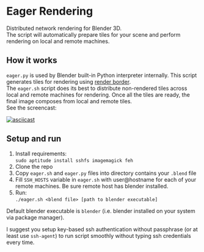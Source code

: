 # Eager Rendering
Distributed network rendering for Blender 3D.  
The script will automatically prepare tiles for your scene and perform rendering on local and remote machines.

## How it works
`eager.py` is used by Blender built-in Python interpreter internally. This script generates tiles for rendering using [render border](http://wiki.blender.org/index.php/User:Fade/Doc:2.6/Manual/3D_interaction/Navigating/Camera_View#Render_Border).  
The `eager.sh` script does its best to distribute non-rendered tiles across local and remote machines for rendering. Once all the tiles are ready, the final image composes from local and remote tiles.  
See the screencast:

[![asciicast](https://asciinema.org/a/dxohal000hrij9wsxzr5lzwbk.png)](https://asciinema.org/a/dxohal000hrij9wsxzr5lzwbk)

## Setup and run
1. Install requirements:  
`sudo aptitude install sshfs imagemagick feh`
2. Clone the repo
3. Copy `eager.sh` and `eager.py` files into directory contains your `.blend` file
4. Fill `SSH_HOSTS` variable in `eager.sh` with user@hostname for each of your remote machines. Be sure remote host has blender installed.
5. Run:  
`./eager.sh <blend file> [path to blender executable]`

Default blender executable is `blender` (i.e. blender installed on your system via package manager).

I suggest you setup key-based ssh authentication without passphrase (or at least use `ssh-agent`) to run script smoothly without typing ssh credentials every time.
